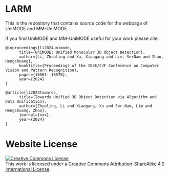 # LARM

This is the repository that contains source code for the webpage of UniMODE and MM-UniMODE.

If you find UniMODE and MM-UniMODE useful for your work please cite:
```
@inproceedings{li2024unimode,
      title={UniMODE: Unified Monocular 3D Object Detection},
      author={Li, Zhuoling and Xu, Xiaogang and Lim, SerNam and Zhao, Hengshuang},
      booktitle={Proceedings of the IEEE/CVF Conference on Computer Vision and Pattern Recognition},
      pages={16561--16570},
      year={2024}
}
    
@article{li2024towards,
      title={Towards Unified 3D Object Detection via Algorithm and Data Unification},
      author={Zhuoling, Li and Xiaogang, Xu and Ser-Nam, Lim and Hengshuang, Zhao},
      journal={xxx},
      year={2024}
}
```

# Website License
<a rel="license" href="http://creativecommons.org/licenses/by-sa/4.0/"><img alt="Creative Commons License" style="border-width:0" src="https://i.creativecommons.org/l/by-sa/4.0/88x31.png" /></a><br />This work is licensed under a <a rel="license" href="http://creativecommons.org/licenses/by-sa/4.0/">Creative Commons Attribution-ShareAlike 4.0 International License</a>.
